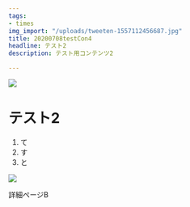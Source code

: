 ```yaml
---
tags:
- times
img_import: "/uploads/tweeten-1557112456687.jpg"
title: 20200708testCon4
headline: テスト2
description: テスト用コンテンツ2

---
```

![](/uploads/tweeten-1557112456687.jpg)

# テスト2

1. て
2. す
3. と

![](/uploads/luka-va.jpg)

詳細ページB
